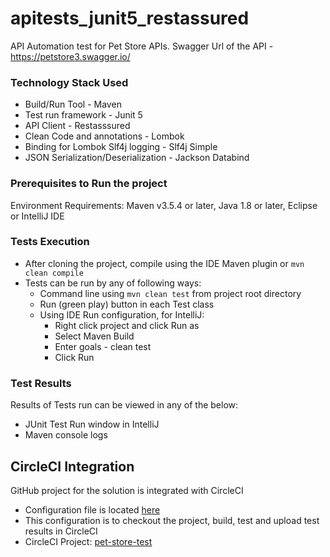 # apitests_junit5_restassured

API Automation test for Pet Store APIs. 
Swagger Url of the API - https://petstore3.swagger.io/

### Technology Stack Used

* Build/Run Tool - Maven
* Test run framework - Junit 5
* API Client - Restasssured
* Clean Code and annotations - Lombok
* Binding for Lombok Slf4j logging - Slf4j Simple
* JSON Serialization/Deserialization - Jackson Databind

### Prerequisites to Run the project

Environment Requirements: Maven v3.5.4 or later, Java 1.8 or later, Eclipse or IntelliJ IDE

### Tests Execution

* After cloning the project, compile using the IDE Maven plugin or `mvn clean compile`
* Tests can be run by any of following ways:
    * Command line using `mvn clean test` from project root directory
    * Run (green play) button in each Test class
    * Using IDE Run configuration, for IntelliJ:
        * Right click project and click Run as
        * Select Maven Build
        * Enter goals - clean test
        * Click Run

### Test Results

Results of Tests run can be viewed in any of the below:

* JUnit Test Run window in IntelliJ
* Maven console logs

## CircleCI Integration

GitHub project for the solution is integrated with CircleCI

* Configuration file is located [here][8]
* This configuration is to checkout the project, build, test and upload test results in CircleCI
* CircleCI Project: [pet-store-test][9]

[8]:.circleci/config.yml

[9]:https://app.circleci.com/pipelines/github/shilesh-r/pet-store-test
